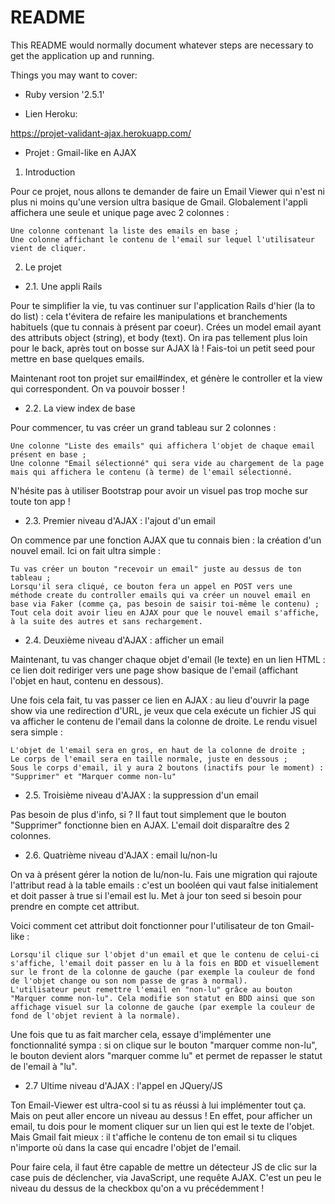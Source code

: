 # README

This README would normally document whatever steps are necessary to get the
application up and running.

Things you may want to cover:

* Ruby version '2.5.1'

* Lien Heroku:

https://projet-validant-ajax.herokuapp.com/

* Projet : Gmail-like en AJAX 

1. Introduction

Pour ce projet, nous allons te demander de faire un Email Viewer qui n'est ni plus ni moins qu'une version ultra basique de Gmail. Globalement l'appli affichera une seule et unique page avec 2 colonnes :

    Une colonne contenant la liste des emails en base ;
    Une colonne affichant le contenu de l'email sur lequel l'utilisateur vient de cliquer.

2. Le projet
* 2.1. Une appli Rails

Pour te simplifier la vie, tu vas continuer sur l'application Rails d'hier (la to do list) : cela t'évitera de refaire les manipulations et branchements habituels (que tu connais à présent par coeur).
Crées un model email ayant des attributs object (string), et body (text). On ira pas tellement plus loin pour le back, après tout on bosse sur AJAX là ! Fais-toi un petit seed pour mettre en base quelques emails.

Maintenant root ton projet sur email#index, et génère le controller et la view qui correspondent. On va pouvoir bosser !

* 2.2. La view index de base

Pour commencer, tu vas créer un grand tableau sur 2 colonnes :

    Une colonne "Liste des emails" qui affichera l'objet de chaque email présent en base ;
    Une colonne "Email sélectionné" qui sera vide au chargement de la page mais qui affichera le contenu (à terme) de l'email sélectionné.

N'hésite pas à utiliser Bootstrap pour avoir un visuel pas trop moche sur toute ton app !
* 2.3. Premier niveau d'AJAX : l'ajout d'un email

On commence par une fonction AJAX que tu connais bien : la création d'un nouvel email. Ici on fait ultra simple :

    Tu vas créer un bouton "recevoir un email" juste au dessus de ton tableau ;
    Lorsqu'il sera cliqué, ce bouton fera un appel en POST vers une méthode create du controller emails qui va créer un nouvel email en base via Faker (comme ça, pas besoin de saisir toi-même le contenu) ;
    Tout cela doit avoir lieu en AJAX pour que le nouvel email s'affiche, à la suite des autres et sans rechargement.

* 2.4. Deuxième niveau d'AJAX : afficher un email

Maintenant, tu vas changer chaque objet d'email (le texte) en un lien HTML : ce lien doit rediriger vers une page show basique de l'email (affichant l'objet en haut, contenu en dessous).

Une fois cela fait, tu vas passer ce lien en AJAX : au lieu d'ouvrir la page show via une redirection d'URL, je veux que cela exécute un fichier JS qui va afficher le contenu de l'email dans la colonne de droite. Le rendu visuel sera simple :

    L'objet de l'email sera en gros, en haut de la colonne de droite ;
    Le corps de l'email sera en taille normale, juste en dessous ;
    Sous le corps d'email, il y aura 2 boutons (inactifs pour le moment) : "Supprimer" et "Marquer comme non-lu"

* 2.5. Troisième niveau d'AJAX : la suppression d'un email

Pas besoin de plus d'info, si ? Il faut tout simplement que le bouton "Supprimer" fonctionne bien en AJAX. L'email doit disparaître des 2 colonnes.

* 2.6. Quatrième niveau d'AJAX : email lu/non-lu

On va à présent gérer la notion de lu/non-lu. Fais une migration qui rajoute l'attribut read à la table emails : c'est un booléen qui vaut false initialement et doit passer à true si l'email est lu. Met à jour ton seed si besoin pour prendre en compte cet attribut.

Voici comment cet attribut doit fonctionner pour l'utilisateur de ton Gmail-like :

    Lorsqu'il clique sur l'objet d'un email et que le contenu de celui-ci s'affiche, l'email doit passer en lu à la fois en BDD et visuellement sur le front de la colonne de gauche (par exemple la couleur de fond de l'objet change ou son nom passe de gras à normal).
    L'utilisateur peut remettre l'email en "non-lu" grâce au bouton "Marquer comme non-lu". Cela modifie son statut en BDD ainsi que son affichage visuel sur la colonne de gauche (par exemple la couleur de fond de l'objet revient à la normale).

Une fois que tu as fait marcher cela, essaye d'implémenter une fonctionnalité sympa : si on clique sur le bouton "marquer comme non-lu", le bouton devient alors "marquer comme lu" et permet de repasser le statut de l'email à "lu".

* 2.7 Ultime niveau d'AJAX : l'appel en JQuery/JS

Ton Email-Viewer est ultra-cool si tu as réussi à lui implémenter tout ça. Mais on peut aller encore un niveau au dessus ! En effet, pour afficher un email, tu dois pour le moment cliquer sur un lien qui est le texte de l'objet. Mais Gmail fait mieux : il t'affiche le contenu de ton email si tu cliques n'importe où dans la case qui encadre l'objet de l'email.

Pour faire cela, il faut être capable de mettre un détecteur JS de clic sur la case puis de déclencher, via JavaScript, une requête AJAX. C'est un peu le niveau du dessus de la checkbox qu'on a vu précédemment !
